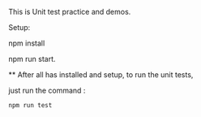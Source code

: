 This is Unit test practice and demos.

Setup:

npm install

npm run start.

**  After all has installed and setup, to run the unit tests,

just run the command :

`npm run test`

